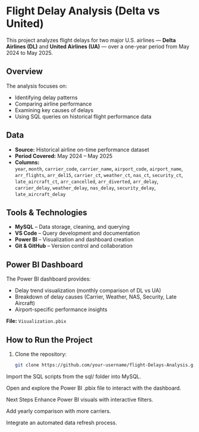 # Flight Delay Analysis (Delta vs United)

This project analyzes flight delays for two major U.S. airlines — **Delta Airlines (DL)** and **United Airlines (UA)** — over a one-year period from May 2024 to May 2025.

## Overview
The analysis focuses on:
- Identifying delay patterns  
- Comparing airline performance  
- Examining key causes of delays  
- Using SQL queries on historical flight performance data  

## Data
- **Source:** Historical airline on-time performance dataset  
- **Period Covered:** May 2024 – May 2025  
- **Columns:**  
  `year`, `month`, `carrier_code`, `carrier_name`, `airport_code`, `airport_name`,  
  `arr_flights`, `arr_del15`, `carrier_ct`, `weather_ct`, `nas_ct`, `security_ct`,  
  `late_aircraft_ct`, `arr_cancelled`, `arr_diverted`, `arr_delay`,  
  `carrier_delay`, `weather_delay`, `nas_delay`, `security_delay`, `late_aircraft_delay`

## Tools & Technologies
- **MySQL** – Data storage, cleaning, and querying  
- **VS Code** – Query development and documentation  
- **Power BI** – Visualization and dashboard creation  
- **Git & GitHub** – Version control and collaboration  

## Power BI Dashboard
The Power BI dashboard provides:
- Delay trend visualization (monthly comparison of DL vs UA)  
- Breakdown of delay causes (Carrier, Weather, NAS, Security, Late Aircraft)  
- Airport-specific performance insights  

**File:** `Visualization.pbix`



## How to Run the Project
1. Clone the repository:
   ```bash
   git clone https://github.com/your-username/flight-Delays-Analysis.git


Import the SQL scripts from the sql/ folder into MySQL.

Open and explore the Power BI .pbix file to interact with the dashboard.

Next Steps
Enhance Power BI visuals with interactive filters.

Add yearly comparison with more carriers.

Integrate an automated data refresh process.
